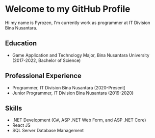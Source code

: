# Welcome to my GitHub Profile

Hi my name is Pyrozen, I'm currently work as programmer at IT Division Bina Nusantara.

## Education

- Game Application and Technology Major, Bina Nusantara University (2017-2022, Bachelor of Science)

## Professional Experience

- Programmer, IT Division Bina Nusantara (2020-Present)
- Junior Programmer, IT Division Bina Nusantara (2019-2020)

## Skills

- .NET Development (C#, ASP .NET Web Form, and ASP .NET Core)
- React JS
- SQL Server Database Management
